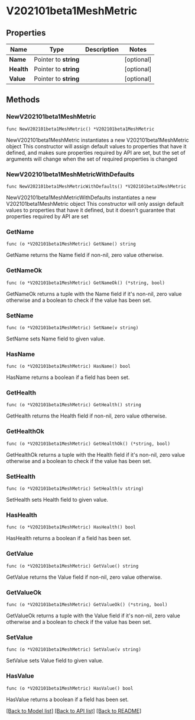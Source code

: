 # V202101beta1MeshMetric

## Properties

Name | Type | Description | Notes
------------ | ------------- | ------------- | -------------
**Name** | Pointer to **string** |  | [optional] 
**Health** | Pointer to **string** |  | [optional] 
**Value** | Pointer to **string** |  | [optional] 

## Methods

### NewV202101beta1MeshMetric

`func NewV202101beta1MeshMetric() *V202101beta1MeshMetric`

NewV202101beta1MeshMetric instantiates a new V202101beta1MeshMetric object
This constructor will assign default values to properties that have it defined,
and makes sure properties required by API are set, but the set of arguments
will change when the set of required properties is changed

### NewV202101beta1MeshMetricWithDefaults

`func NewV202101beta1MeshMetricWithDefaults() *V202101beta1MeshMetric`

NewV202101beta1MeshMetricWithDefaults instantiates a new V202101beta1MeshMetric object
This constructor will only assign default values to properties that have it defined,
but it doesn't guarantee that properties required by API are set

### GetName

`func (o *V202101beta1MeshMetric) GetName() string`

GetName returns the Name field if non-nil, zero value otherwise.

### GetNameOk

`func (o *V202101beta1MeshMetric) GetNameOk() (*string, bool)`

GetNameOk returns a tuple with the Name field if it's non-nil, zero value otherwise
and a boolean to check if the value has been set.

### SetName

`func (o *V202101beta1MeshMetric) SetName(v string)`

SetName sets Name field to given value.

### HasName

`func (o *V202101beta1MeshMetric) HasName() bool`

HasName returns a boolean if a field has been set.

### GetHealth

`func (o *V202101beta1MeshMetric) GetHealth() string`

GetHealth returns the Health field if non-nil, zero value otherwise.

### GetHealthOk

`func (o *V202101beta1MeshMetric) GetHealthOk() (*string, bool)`

GetHealthOk returns a tuple with the Health field if it's non-nil, zero value otherwise
and a boolean to check if the value has been set.

### SetHealth

`func (o *V202101beta1MeshMetric) SetHealth(v string)`

SetHealth sets Health field to given value.

### HasHealth

`func (o *V202101beta1MeshMetric) HasHealth() bool`

HasHealth returns a boolean if a field has been set.

### GetValue

`func (o *V202101beta1MeshMetric) GetValue() string`

GetValue returns the Value field if non-nil, zero value otherwise.

### GetValueOk

`func (o *V202101beta1MeshMetric) GetValueOk() (*string, bool)`

GetValueOk returns a tuple with the Value field if it's non-nil, zero value otherwise
and a boolean to check if the value has been set.

### SetValue

`func (o *V202101beta1MeshMetric) SetValue(v string)`

SetValue sets Value field to given value.

### HasValue

`func (o *V202101beta1MeshMetric) HasValue() bool`

HasValue returns a boolean if a field has been set.


[[Back to Model list]](../README.md#documentation-for-models) [[Back to API list]](../README.md#documentation-for-api-endpoints) [[Back to README]](../README.md)


